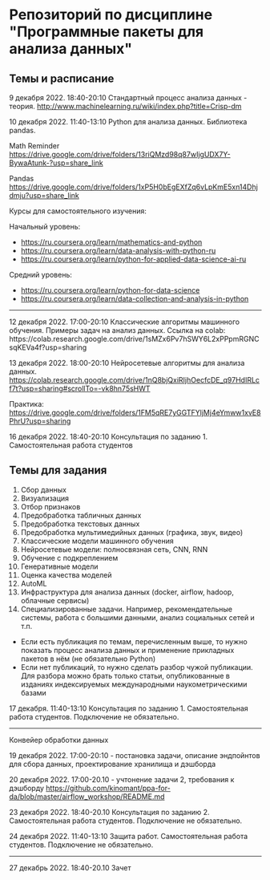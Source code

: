 # Репозиторий по дисциплине "Программные пакеты для анализа данных"

## Темы и расписание

9 декабря 2022. 18:40-20:10 Стандартный процесс анализа данных - теория. http://www.machinelearning.ru/wiki/index.php?title=Crisp-dm

10 декабря 2022. 11:40-13:10 Python для анализа данных. Библиотека pandas.

Math Reminder https://drive.google.com/drive/folders/13riQMzd98q87wIjgUDX7Y-BywaAtunk-?usp=share_link

Pandas https://drive.google.com/drive/folders/1xP5H0bEgEXfZq6vLpKmE5xn14Dhjdmju?usp=share_link 

Курсы для самостоятельного изучения: 

Начальный уровень:
* https://ru.coursera.org/learn/mathematics-and-python
* https://ru.coursera.org/learn/data-analysis-with-python-ru
* https://ru.coursera.org/learn/python-for-applied-data-science-ai-ru 

Средний уровень:
* https://ru.coursera.org/learn/python-for-data-science
* https://ru.coursera.org/learn/data-collection-and-analysis-in-python

<hr>
12 декабря 2022. 17:00-20:10 Классические алгоритмы машинного обучения. Примеры задач на анализ данных.
Ссылка на colab: https://colab.research.google.com/drive/1sMZx6Pv7hSWY6L2xPPpmRGNCsqKEVa4f?usp=sharing

13 декабря 2022. 18:00-20:10 Нейросетевые алгоритмы для анализа данных. https://colab.research.google.com/drive/1nQ8bjQxiRIjhOecfcDE_q97HdIRLcf7t?usp=sharing#scrollTo=-vk8hn75sHWT 

Практика: https://drive.google.com/drive/folders/1FM5qRE7yGGTFYljMj4eYmww1xvE8PhrU?usp=sharing 

16 декабря 2022. 18:40-20:10  Консультация по заданию 1. Самостоятельная работа студентов 
## Темы для задания
1. Сбор данных 
2. Визуализация 
3. Отбор признаков 
4. Предобработка табличных данных
5. Предобработка текстовых данных 
6. Предобработка мультимедийных данных (графика, звук, видео)
7. Классические модели машинного обучения
8. Нейросетевые модели: полносвязная сеть, CNN, RNN
9. Обучение с подкреплением
10. Генеративные модели 
11. Оценка качества моделей 
12. AutoML
13. Инфраструктура для анализа данных (docker, airflow, hadoop, облачные сервисы)
14. Специализированные задачи. Например, рекомендательные системы, работа с большими данными, анализ социальных сетей и т.п.

* Если есть публикация по темам, перечисленным выше, то нужно показать процесс анализа данных и применение прикладных пакетов в нём (не обязательно Python)
* Если нет публикаций, то нужно сделать разбор чужой публикации. Для разбора можно брать только статьи, опубликованные в изданиях индексируемых международными наукометрическими базами

17 декабря. 11:40-13:10 Консультация по заданию 1. Самостоятельная работа студентов. Подключение не обязательно.

<hr>
Конвейер обработки данных

19 декабря 2022. 17:00-20:10 - постановка задачи, описание эндпойнтов для сбора данных, проектирование хранилища и дэшборда

20 декабря 2022. 17:00-20.10 - учтонение задачи 2, требования к дэшборду
https://github.com/kinomant/ppa-for-da/blob/master/airflow_workshop/README.md

23 декабря 2022. 18:40-20.10 Консультация по заданию 2. Самостоятельная работа студентов. Подключение не обязательно.

24 декабря 2022. 11:40-13:10 Защита работ. Самостоятельная работа студентов. Подключение не обязательно.

<hr>


27 декабрь 2022. 18:40-20.10 Зачет